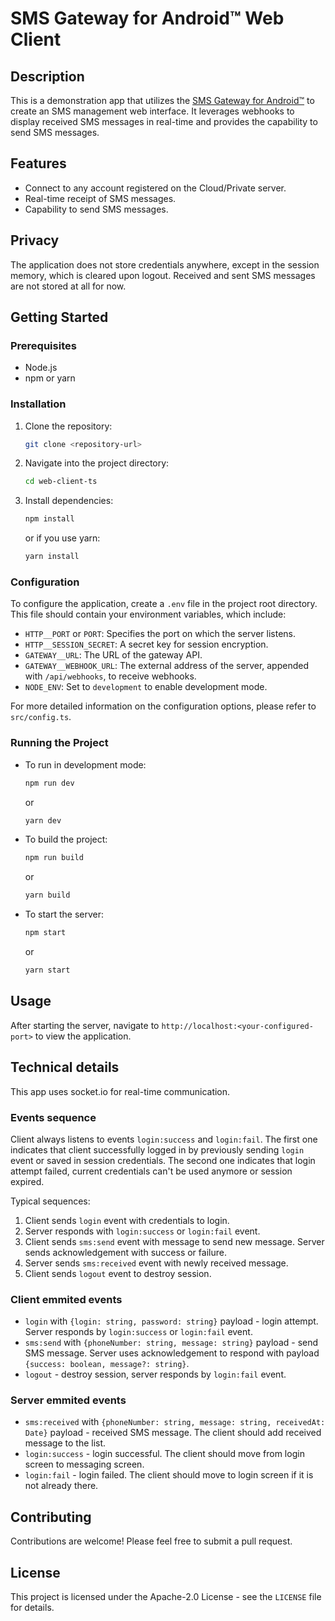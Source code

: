 # SMS Gateway for Android™ Web Client

## Description

This is a demonstration app that utilizes the [SMS Gateway for Android™](https://sms.capcom.me/) to create an SMS management web interface. It leverages webhooks to display received SMS messages in real-time and provides the capability to send SMS messages.

## Features

- Connect to any account registered on the Cloud/Private server.
- Real-time receipt of SMS messages.
- Capability to send SMS messages.

## Privacy

The application does not store credentials anywhere, except in the session memory, which is cleared upon logout. Received and sent SMS messages are not stored at all for now.

## Getting Started

### Prerequisites

- Node.js
- npm or yarn

### Installation

1. Clone the repository:
    ```bash
    git clone <repository-url>
    ```
2. Navigate into the project directory:
    ```bash
    cd web-client-ts
    ```
3. Install dependencies:
    ```bash
    npm install
    ```
    or if you use yarn:
    ```bash
    yarn install
    ```

### Configuration

To configure the application, create a `.env` file in the project root directory. This file should contain your environment variables, which include:

- `HTTP__PORT` or `PORT`: Specifies the port on which the server listens.
- `HTTP__SESSION_SECRET`: A secret key for session encryption.
- `GATEWAY__URL`: The URL of the gateway API.
- `GATEWAY__WEBHOOK_URL`: The external address of the server, appended with `/api/webhooks`, to receive webhooks.
- `NODE_ENV`: Set to `development` to enable development mode.

For more detailed information on the configuration options, please refer to `src/config.ts`.

### Running the Project

- To run in development mode:
    ```bash
    npm run dev
    ```
    or
    ```bash
    yarn dev
    ```

- To build the project:
    ```bash
    npm run build
    ```
    or
    ```bash
    yarn build
    ```

- To start the server:
    ```bash
    npm start
    ```
    or
    ```bash
    yarn start
    ```

## Usage

After starting the server, navigate to `http://localhost:<your-configured-port>` to view the application.

## Technical details

This app uses socket.io for real-time communication.

### Events sequence

Client always listens to events `login:success` and `login:fail`. The first one indicates that client successfully logged in by previously sending `login` event or saved in session credentials. The second one indicates that login attempt failed, current credentials can't be used anymore or session expired.

Typical sequences:

1. Client sends `login` event with credentials to login.
2. Server responds with `login:success` or `login:fail` event.
3. Client sends `sms:send` event with message to send new message. Server sends acknowledgement with success or failure.
4. Server sends `sms:received` event with newly received message.
5. Client sends `logout` event to destroy session.

### Client emmited events

- `login` with `{login: string, password: string}` payload - login attempt. Server responds by `login:success` or `login:fail` event.
- `sms:send` with `{phoneNumber: string, message: string}` payload - send SMS message. Server uses acknowledgement to respond with payload `{success: boolean, message?: string}`.
- `logout` - destroy session, server responds by `login:fail` event.

### Server emmited events

- `sms:received` with `{phoneNumber: string, message: string, receivedAt: Date}` payload - received SMS message. The client should add received message to the list.
- `login:success` - login successful. The client should move from login screen to messaging screen.
- `login:fail` - login failed. The client should move to login screen if it is not already there.

## Contributing

Contributions are welcome! Please feel free to submit a pull request.

## License

This project is licensed under the Apache-2.0 License - see the `LICENSE` file for details.